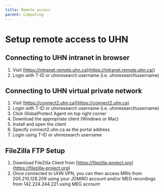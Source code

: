 ```yaml
---
title: Remote access
parent: Computing
---
```


# Setup remote access to UHN

## Connecting to UHN intranet in browser
1. Visit [https://intranet.remote.uhn.ca](https://intranet.remote.uhn.ca/)
2. Login with T-ID or uhnresearch username (i.e. uhnresearch\username)

## Connecting to UHN virtual private network
1. Visit [https://connect2.uhn.ca](https://connect2.uhn.ca)
2. Login with T-ID or uhnresearch username (i.e. uhnresearch\username)
3. Click GlobalProtect Agent on top right corner
4. Download the appropriate client (Windows or Mac)
5. Install and open the client
6. Specify connect2.uhn.ca as the portal address
7. Login using T-ID or uhnresearch username

## FileZilla FTP Setup
1. Download FileZilla Client from [https://filezilla-project.org](https://filezilla-project.org)
2. Once connected to UHN VPN, you can then access MRIs from 205.210.128.209 using your JDMIRO account and/or MEG recordings from 142.224.244.221 using MEG account
